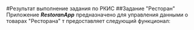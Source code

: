 #Результат выполнение задания по РКИС
##Задание "Ресторан"
Приложение ***RestoranApp*** предназначено для управления данными о товарах "Ресторана" т предоставляет следующий функционал:
